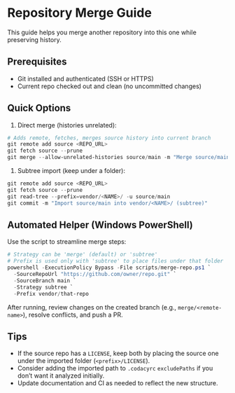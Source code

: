 # Repository Merge Guide

This guide helps you merge another repository into this one while preserving history.

## Prerequisites

- Git installed and authenticated (SSH or HTTPS)
- Current repo checked out and clean (no uncommitted changes)

## Quick Options

1. Direct merge (histories unrelated):

```powershell
# Adds remote, fetches, merges source history into current branch
git remote add source <REPO_URL>
git fetch source --prune
git merge --allow-unrelated-histories source/main -m "Merge source/main"
```

1. Subtree import (keep under a folder):

```powershell
git remote add source <REPO_URL>
git fetch source --prune
git read-tree --prefix=vendor/<NAME>/ -u source/main
git commit -m "Import source/main into vendor/<NAME>/ (subtree)"
```

## Automated Helper (Windows PowerShell)

Use the script to streamline merge steps:

```powershell
# Strategy can be 'merge' (default) or 'subtree'
# Prefix is used only with 'subtree' to place files under that folder
powershell -ExecutionPolicy Bypass -File scripts/merge-repo.ps1 `
  -SourceRepoUrl "https://github.com/owner/repo.git" `
  -SourceBranch main `
  -Strategy subtree `
  -Prefix vendor/that-repo
```

After running, review changes on the created branch (e.g., `merge/<remote-name>`), resolve conflicts, and push a PR.

## Tips

- If the source repo has a `LICENSE`, keep both by placing the source one under the imported folder (`<prefix>/LICENSE`).
- Consider adding the imported path to `.codacyrc` `excludePaths` if you don’t want it analyzed initially.
- Update documentation and CI as needed to reflect the new structure.
